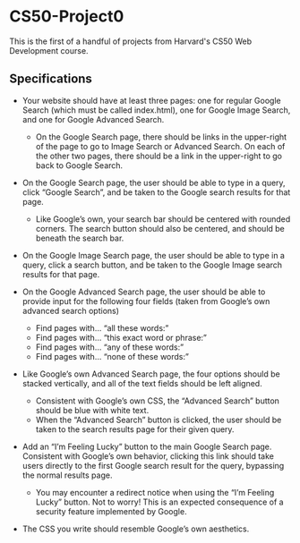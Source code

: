 # CS50-Project0

This is the first of a handful of projects from Harvard's CS50 Web Development course.

## Specifications
- Your website should have at least three pages: one for regular Google Search (which must be called index.html), one for Google Image Search, and one for Google Advanced Search.

    - On the Google Search page, there should be links in the upper-right of the page to go to Image Search or Advanced Search. On each of the other two pages, there should be a link in the upper-right to go back to Google Search.

- On the Google Search page, the user should be able to type in a query, click “Google Search”, and be taken to the Google search results for that page.

    - Like Google’s own, your search bar should be centered with rounded corners. The search button should also be centered, and should be beneath the search bar.

- On the Google Image Search page, the user should be able to type in a query, click a search button, and be taken to the Google Image search results for that page.
- On the Google Advanced Search page, the user should be able to provide input for the following four fields (taken from Google’s own advanced search options)

    - Find pages with… “all these words:”
    - Find pages with… “this exact word or phrase:”
    - Find pages with… “any of these words:”
    - Find pages with… “none of these words:”

- Like Google’s own Advanced Search page, the four options should be stacked vertically, and all of the text fields should be left aligned.

    - Consistent with Google’s own CSS, the “Advanced Search” button should be blue with white text.
    - When the “Advanced Search” button is clicked, the user should be taken to the search results page for their given query.

- Add an “I’m Feeling Lucky” button to the main Google Search page. Consistent with Google’s own behavior, clicking this link should take users directly to the first Google search result for the query, bypassing the normal results page.

    - You may encounter a redirect notice when using the “I’m Feeling Lucky” button. Not to worry! This is an expected consequence of a security feature implemented by Google.

- The CSS you write should resemble Google’s own aesthetics.
